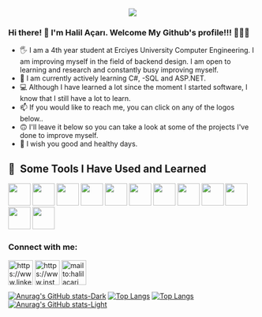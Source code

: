 




<h1 align="center">
  <a href="https://git.io/typing-svg">
    <img src="https://readme-typing-svg.herokuapp.com/?lines=Welcome!+👋;Halil+AÇARI+'s+Profile....😎;&center=true&size=22">
  </a>
</h1>




### Hi there! 👋 I'm Halil Açarı. Welcome My Github's profile!!! 🤩🤩🤩

- 🖐 I am a 4th year student at Erciyes University Computer Engineering.
   I am improving myself in the field of backend design. I am open to learning and research and constantly busy improving myself.
- 🔭 I am currently actively learning C#, -SQL and ASP.NET.
- 💻 Although I have learned a lot since the moment I started software, I know that I still have a lot to learn.
- 📫 If you would like to reach me, you can click on any of the logos below..
- 🙃 I'll leave it below so you can take a look at some of the projects I've done to improve myself.
- 🎈  I wish you good and healthy days.


<h2> 🚀 &nbsp;Some Tools I Have Used and Learned</h2>
<p align="left">
<img src="https://cdn.jsdelivr.net/gh/devicons/devicon/icons/csharp/csharp-original.svg" width="45" height="45"/>
<img src="https://cdn.jsdelivr.net/gh/devicons/devicon/icons/github/github-original-wordmark.svg" width="45" height="45"/>
<img src="https://cdn.jsdelivr.net/gh/devicons/devicon/icons/git/git-original-wordmark.svg" width="45" height="45"/>
<img src="https://cdn.jsdelivr.net/gh/devicons/devicon/icons/html5/html5-original-wordmark.svg" width="45" height="45"/>
<img src="https://cdn.jsdelivr.net/gh/devicons/devicon/icons/css3/css3-original-wordmark.svg" width="45" height="45"/>
<img src="https://cdn.jsdelivr.net/gh/devicons/devicon/icons/javascript/javascript-original.svg" width="45" height="45"/>
<img src="https://cdn.jsdelivr.net/gh/devicons/devicon/icons/intellij/intellij-original-wordmark.svg" width="45" height="45"/>
<img src="https://cdn.jsdelivr.net/gh/devicons/devicon/icons/java/java-original-wordmark.svg" width="45" height="45"/>
<img src="https://cdn.jsdelivr.net/gh/devicons/devicon/icons/python/python-original-wordmark.svg" width="45" height="45"/>
<img src="https://cdn.jsdelivr.net/gh/devicons/devicon/icons/vscode/vscode-original-wordmark.svg" width="45" height="45"/>
<img src="https://cdn.jsdelivr.net/gh/devicons/devicon/icons/visualstudio/visualstudio-plain-wordmark.svg" width="45" height="45"/>
<img src="https://cdn.jsdelivr.net/gh/devicons/devicon/icons/mysql/mysql-original-wordmark.svg" width="45" height="45"/>

<h3 align="left">Connect with me:</h3>
<p align="left">
<a href="https://www.linkedin.com/in/halilacari/" target="blank"><img align="center" src="https://cdn.jsdelivr.net/gh/devicons/devicon/icons/linkedin/linkedin-original.svg" alt="https://www.linkedin.com/in/halilacari/" height="50" width="50" /></a>
<a href="https://www.instagram.com/halil.acari/" target="blank"><img align="center" src="https://github.com/gauravghongde/social-icons/blob/master/SVG/Color/Instagram.svg" alt="https://www.instagram.com/halil.acari/" height="50" width="50" /></a>
<a href="mailto:halilacari@outlook.com" target="blank"><img align="center" src="https://github.com/gauravghongde/social-icons/blob/master/SVG/Color/Outlook.svg" alt="mailto:halilacari@outlook.com" height="50" width="50" /></a>
 



[![Anurag's GitHub stats-Dark](https://github-readme-stats.vercel.app/api?username=halilacari&show_icons=true&theme=dark#gh-dark-mode-only)](https://github.com/halilacari/github-readme-stats#gh-dark-mode-only)                      [![Top Langs](https://github-readme-stats.vercel.app/api/top-langs/?username=halilacari&show_icons=true&theme=dark#gh-dark-mode-only)](https://github.com/halilacari/github-readme-stats#gh-dark-mode-only)
         [![Top Langs](https://github-readme-stats.vercel.app/api/top-langs/?username=halilacari&show_icons=true&count-private=true&theme=default#gh-light-mode-only)](https://github.com/halilacari/github-readme-stats#gh-light-mode-only)
[![Anurag's GitHub stats-Light](https://github-readme-stats.vercel.app/api?username=halilacari&show_icons=true&count-private=true&theme=default#gh-light-mode-only)](https://github.com/halilacari/github-readme-stats#gh-light-mode-only)   

   
</p>
